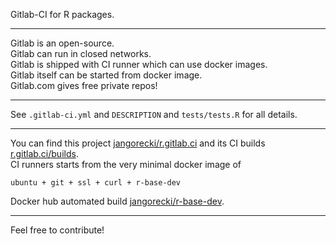 Gitlab-CI for R packages.  

---

Gitlab is an open-source.  
Gitlab can run in closed networks.  
Gitlab is shipped with CI runner which can use docker images.  
Gitlab itself can be started from docker image.  
Gitlab.com gives free private repos!  

---

See `.gitlab-ci.yml` and `DESCRIPTION` and `tests/tests.R` for all details.  

---

You can find this project [jangorecki/r.gitlab.ci](https://gitlab.com/jangorecki/r.gitlab.ci) and its CI builds [r.gitlab.ci/builds](https://gitlab.com/jangorecki/r.gitlab.ci/builds).  
CI runners starts from the very minimal docker image of
```
ubuntu + git + ssl + curl + r-base-dev
```
Docker hub automated build [jangorecki/r-base-dev](https://hub.docker.com/r/jangorecki/r-base-dev/).  

---

Feel free to contribute!  
